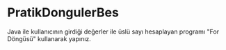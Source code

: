 # PratikDongulerBes
Java ile kullanıcının girdiği değerler ile üslü sayı hesaplayan programı "For Döngüsü" kullanarak yapınız.
